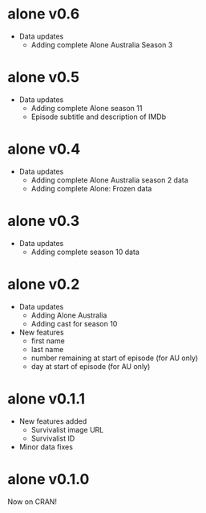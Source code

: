 # alone v0.6

* Data updates
    - Adding complete Alone Australia Season 3


# alone v0.5

* Data updates
    - Adding complete Alone season 11
    - Episode subtitle and description of IMDb


# alone v0.4

* Data updates
    - Adding complete Alone Australia season 2 data
    - Adding complete Alone: Frozen data


# alone v0.3

* Data updates
    - Adding complete season 10 data

# alone v0.2


* Data updates
    - Adding Alone Australia
    - Adding cast for season 10
* New features
    - first name
    - last name
    - number remaining at start of episode (for AU only)
    - day at start of episode (for AU only)


# alone v0.1.1

* New features added
  * Survivalist image URL
  * Survivalist ID
* Minor data fixes


# alone v0.1.0

Now on CRAN!
